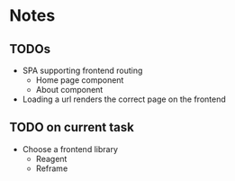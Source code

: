# Notes
## TODOs
- SPA supporting frontend routing
  - Home page component
  - About component
- Loading a url renders the correct page on the frontend

## TODO on current task
- Choose a frontend library
  - Reagent
  - Reframe
